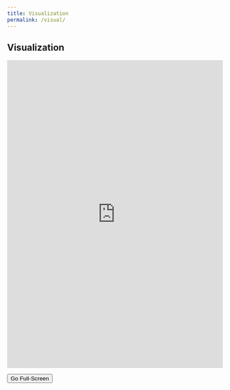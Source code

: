 ```yaml
---
title: Visualization
permalink: /visual/
---
```


## Visualization

<iframe id="data_interface" src="https://yanaiela.github.io/TNE/data_interface/test/1491.html" title="TNE Explore" width="100%" height="720" frameBorder="0"></iframe>

<button id="full_screen" type="button" class="btn btn-primary btn-sm" onclick="fullScreen()">Go Full-Screen</button>